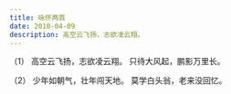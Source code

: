 ```yaml
---
title: 咏怀两首
date: 2010-04-09
description: 高空云飞扬，志欲凌云翔。
---
```


（1）
高空云飞扬，志欲凌云翔。
只待大风起，鹏影万里长。

（2）
少年如朝气，壮年闯天地。
莫学白头翁，老来没回忆。